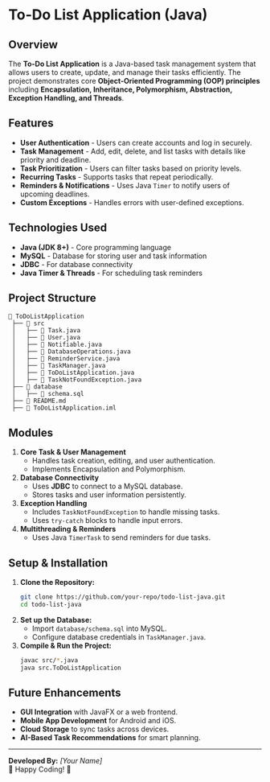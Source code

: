 # To-Do List Application (Java)

## Overview
The **To-Do List Application** is a Java-based task management system that allows users to create, update, and manage their tasks efficiently. The project demonstrates core **Object-Oriented Programming (OOP) principles** including **Encapsulation, Inheritance, Polymorphism, Abstraction, Exception Handling, and Threads**.

## Features
- **User Authentication** - Users can create accounts and log in securely.
- **Task Management** - Add, edit, delete, and list tasks with details like priority and deadline.
- **Task Prioritization** - Users can filter tasks based on priority levels.
- **Recurring Tasks** - Supports tasks that repeat periodically.
- **Reminders & Notifications** - Uses Java `Timer` to notify users of upcoming deadlines.
- **Custom Exceptions** - Handles errors with user-defined exceptions.

## Technologies Used
- **Java (JDK 8+)** - Core programming language
- **MySQL** - Database for storing user and task information
- **JDBC** - For database connectivity
- **Java Timer & Threads** - For scheduling task reminders

## Project Structure
```
📂 ToDoListApplication
 ├── 📂 src
 │   ├── 📄 Task.java
 │   ├── 📄 User.java
 │   ├── 📄 Notifiable.java
 │   ├── 📄 DatabaseOperations.java
 │   ├── 📄 ReminderService.java
 │   ├── 📄 TaskManager.java
 │   ├── 📄 ToDoListApplication.java
 │   ├── 📄 TaskNotFoundException.java
 ├── 📂 database
 │   ├── 📄 schema.sql
 ├── 📄 README.md
 ├── 📄 ToDoListApplication.iml
```

## Modules
1. **Core Task & User Management**
   - Handles task creation, editing, and user authentication.
   - Implements Encapsulation and Polymorphism.
2. **Database Connectivity**
   - Uses **JDBC** to connect to a MySQL database.
   - Stores tasks and user information persistently.
3. **Exception Handling**
   - Includes `TaskNotFoundException` to handle missing tasks.
   - Uses `try-catch` blocks to handle input errors.
4. **Multithreading & Reminders**
   - Uses Java `TimerTask` to send reminders for due tasks.

## Setup & Installation
1. **Clone the Repository:**
   ```sh
   git clone https://github.com/your-repo/todo-list-java.git
   cd todo-list-java
   ```
2. **Set up the Database:**
   - Import `database/schema.sql` into MySQL.
   - Configure database credentials in `TaskManager.java`.
3. **Compile & Run the Project:**
   ```sh
   javac src/*.java
   java src.ToDoListApplication
   ```

## Future Enhancements
- **GUI Integration** with JavaFX or a web frontend.
- **Mobile App Development** for Android and iOS.
- **Cloud Storage** to sync tasks across devices.
- **AI-Based Task Recommendations** for smart planning.

---
**Developed By:** _[Your Name]_  
🚀 Happy Coding! 🚀
